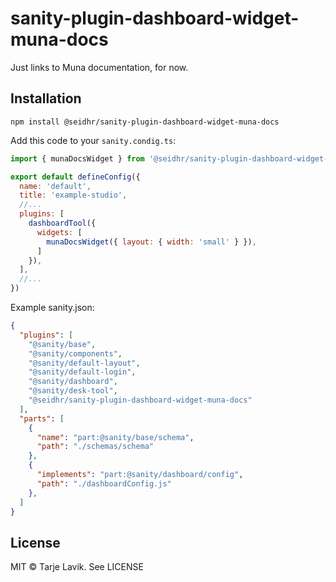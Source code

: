 # sanity-plugin-dashboard-widget-muna-docs

Just links to Muna documentation, for now.

## Installation

```
npm install @seidhr/sanity-plugin-dashboard-widget-muna-docs
```

Add this code to your `sanity.condig.ts`:

```js
import { munaDocsWidget } from '@seidhr/sanity-plugin-dashboard-widget-muna-docs'

export default defineConfig({
  name: 'default',
  title: 'example-studio',
  //...
  plugins: [
    dashboardTool({
      widgets: [
        munaDocsWidget({ layout: { width: 'small' } }),
      ]
    }),
  ],
  //...
})
```

Example sanity.json:

```json
{
  "plugins": [
    "@sanity/base",
    "@sanity/components",
    "@sanity/default-layout",
    "@sanity/default-login",
    "@sanity/dashboard",
    "@sanity/desk-tool",
    "@seidhr/sanity-plugin-dashboard-widget-muna-docs"
  ],
  "parts": [
    {
      "name": "part:@sanity/base/schema",
      "path": "./schemas/schema"
    },
    {
      "implements": "part:@sanity/dashboard/config",
      "path": "./dashboardConfig.js"
    },
  ]
}
```


## License

MIT © Tarje Lavik. See LICENSE